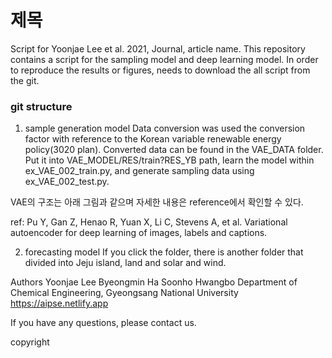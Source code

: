 # 제목

Script for Yoonjae Lee et al. 2021, Journal, article name.
This repository contains a script for the sampling model and deep learning model.
In order to reproduce the results or figures, needs to download the all script from the git.

### git structure
1. sample generation model
Data conversion was used the conversion factor with reference to the Korean variable renewable energy policy(3020 plan). Converted data can be found in the VAE_DATA folder. Put it into VAE_MODEL/RES/train?RES_YB path, learn the model within ex_VAE_002_train.py, and generate sampling data using ex_VAE_002_test.py.

VAE의 구조는 아래 그림과 같으며 자세한 내용은 reference에서 확인할 수 있다.

ref: Pu Y, Gan Z, Henao R, Yuan X, Li C, Stevens A, et al. Variational autoencoder for deep learning of images, labels and captions. 


2. forecasting model
    If you click the folder, there is another folder that divided into Jeju island, land and solar and wind.

Authors
Yoonjae Lee
Byeongmin Ha
Soonho Hwangbo
Department of Chemical Engineering, Gyeongsang National University
https://aipse.netlify.app

If you have any questions, please contact us.


copyright
